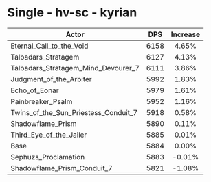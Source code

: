 # Single - hv-sc - kyrian
| Actor | DPS | Increase |
|---|:---:|:---:|
|Eternal_Call_to_the_Void|6158|4.65%|
|Talbadars_Stratagem|6127|4.13%|
|Talbadars_Stratagem_Mind_Devourer_7|6111|3.86%|
|Judgment_of_the_Arbiter|5992|1.83%|
|Echo_of_Eonar|5979|1.61%|
|Painbreaker_Psalm|5952|1.16%|
|Twins_of_the_Sun_Priestess_Conduit_7|5918|0.58%|
|Shadowflame_Prism|5890|0.11%|
|Third_Eye_of_the_Jailer|5885|0.01%|
|Base|5884|0.00%|
|Sephuzs_Proclamation|5883|-0.01%|
|Shadowflame_Prism_Conduit_7|5821|-1.08%|
